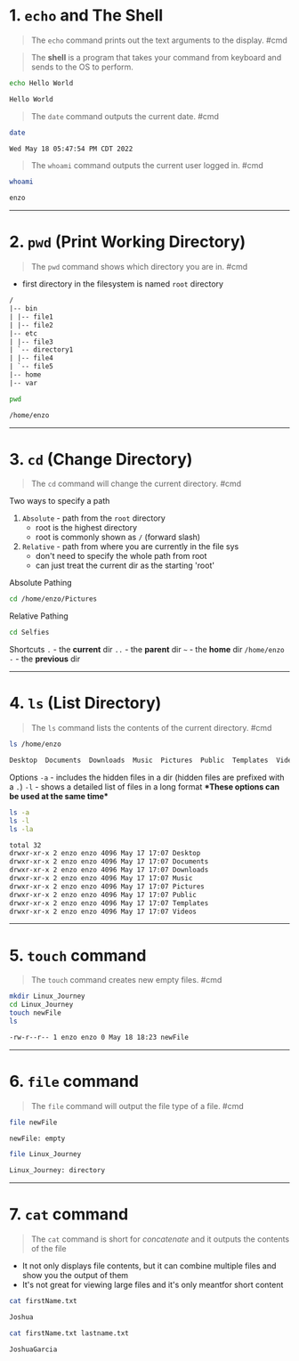 # 1. `echo` and The Shell
> The `echo` command prints out the text arguments to the display. #cmd

> The **shell** is a program that takes your command from keyboard and sends to the OS to perform.

```bash
echo Hello World
```
```txt
Hello World
```

> The `date` command outputs the current date. #cmd

```bash
date
```
```txt
Wed May 18 05:47:54 PM CDT 2022
```


> The `whoami` command outputs the current user logged in. #cmd

```bash
whoami
```
```txt
enzo
```


---

# 2. `pwd` (Print Working Directory)
> The `pwd` command shows which directory you are in. #cmd

- first directory in the filesystem is named `root` directory

```txt
/ 
|-- bin 
| |-- file1 
| |-- file2 
|-- etc 
| |-- file3 
| `-- directory1 
| |-- file4 
| `-- file5 
|-- home 
|-- var
```

```bash
pwd
```

```txt
/home/enzo
```

---

# 3. `cd` (Change Directory)
> The `cd` command will change the current directory. #cmd 

Two ways to specify a path
1. `Absolute` - path from the `root` directory
	- root is the highest directory
	- root is commonly shown as `/` (forward slash)
2. `Relative` - path from where you are currently in the file sys
	- don't need to specify the whole path from root
	- can just treat the current dir as the starting 'root'
	
Absolute Pathing	
```bash
cd /home/enzo/Pictures
```

Relative Pathing
```bash
cd Selfies
```

Shortcuts
`.` - the **current** dir
`..` - the **parent** dir
`~` - the **home** dir `/home/enzo`
`-` - the **previous** dir

---

# 4. `ls` (List Directory)
> The `ls` command lists the contents of the current directory. #cmd 

```bash
ls /home/enzo
```
```txt
Desktop  Documents  Downloads  Music  Pictures  Public  Templates  Videos
```

Options
`-a` - includes the hidden files in a dir (hidden files are prefixed with a `.`)
`-l` - shows a detailed list of files in a long format
**\*These options can be used at the same time\***

```bash
ls -a
ls -l
ls -la
```

```txt
total 32
drwxr-xr-x 2 enzo enzo 4096 May 17 17:07 Desktop
drwxr-xr-x 2 enzo enzo 4096 May 17 17:07 Documents
drwxr-xr-x 2 enzo enzo 4096 May 17 17:07 Downloads
drwxr-xr-x 2 enzo enzo 4096 May 17 17:07 Music
drwxr-xr-x 2 enzo enzo 4096 May 17 17:07 Pictures
drwxr-xr-x 2 enzo enzo 4096 May 17 17:07 Public
drwxr-xr-x 2 enzo enzo 4096 May 17 17:07 Templates
drwxr-xr-x 2 enzo enzo 4096 May 17 17:07 Videos
```


---

# 5. `touch` command
> The `touch` command creates new empty files. #cmd 

```bash
mkdir Linux_Journey
cd Linux_Journey
touch newFile
ls
```

```txt
-rw-r--r-- 1 enzo enzo 0 May 18 18:23 newFile
```


---

# 6. `file` command
> The `file` command will output the file type of a file. #cmd 

```bash
file newFile
```

```txt
newFile: empty
```

```bash
file Linux_Journey
```

```txt
Linux_Journey: directory
```

---

# 7. `cat` command
> The `cat` command is short for *concatenate* and it outputs the contents of the file

- It not only displays file contents, but it can combine multiple files and show you the output of them
- It's not great for viewing large files and it's only meantfor short content

```bash
cat firstName.txt
```

```txt
Joshua
```

```bash
cat firstName.txt lastname.txt
```

```
JoshuaGarcia
```